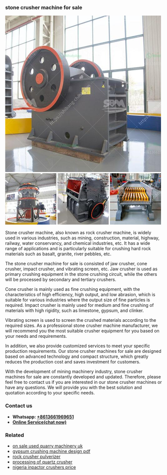 <h3>stone crusher machine for sale</h3><img src='1708408652.jpg' alt=''><p>Stone crusher machine, also known as rock crusher machine, is widely used in various industries, such as mining, construction, material, highway, railway, water conservancy, and chemical industries, etc. It has a wide range of applications and is particularly suitable for crushing hard rock materials such as basalt, granite, river pebbles, etc.</p><p>The stone crusher machine for sale is consisted of jaw crusher, cone crusher, impact crusher, and vibrating screen, etc. Jaw crusher is used as primary crushing equipment in the stone crushing circuit, while the others will be processed by secondary and tertiary crushers.</p><p>Cone crusher is mainly used as fine crushing equipment, with the characteristics of high efficiency, high output, and low abrasion, which is suitable for various industries where the output size of fine particles is required. Impact crusher is mainly used for medium and fine crushing of materials with high rigidity, such as limestone, gypsum, and clinker.</p><p>Vibrating screen is used to screen the crushed materials according to the required sizes. As a professional stone crusher machine manufacturer, we will recommend you the most suitable crusher equipment for you based on your needs and requirements.</p><p>In addition, we also provide customized services to meet your specific production requirements. Our stone crusher machines for sale are designed based on advanced technology and compact structure, which greatly reduces the production cost and saves investment for customers.</p><p>With the development of mining machinery industry, stone crusher machines for sale are constantly developed and updated. Therefore, please feel free to contact us if you are interested in our stone crusher machines or have any questions. We will provide you with the best solution and quotation according to your specific needs.</p><h3>Contact us</h3><ul><li><strong>Whatsapp:&nbsp;<a href="https://wa.me/8613661969651">+8613661969651</a></strong></li><li><a href="https://swt.shibang-china.com/?git&amp;zhl&amp;stone crusher machine for sale"><strong>Online Service(chat now)</strong></a></li></ul><h3>Related</h3><ul><li><a href='on sale used quarry machinery uk.md'>on sale used quarry machinery uk</a></li><li><a href='gypsum crushing machine design pdf.md'>gypsum crushing machine design pdf</a></li><li><a href='rock crusher pulverizer.md'>rock crusher pulverizer</a></li><li><a href='processing of quartz crusher.md'>processing of quartz crusher</a></li><li><a href='nigeria inpactor crushers price.md'>nigeria inpactor crushers price</a></li></ul>